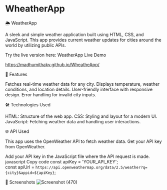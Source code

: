 # WheatherApp
🌦 WeatherApp


A sleek and simple weather application built using HTML, CSS, and JavaScript. This app provides current weather updates for cities around the world by utilizing public APIs.

Try the live version here: WeatherApp Live Demo

https://madhumithakv.github.io/WheatheApp/

🚀 Features

Fetches real-time weather data for any city.
Displays temperature, weather conditions, and location details.
User-friendly interface with responsive design.
Error handling for invalid city inputs.

🛠️ Technologies Used

HTML: Structure of the web app.
CSS: Styling and layout for a modern UI.
JavaScript: Fetching weather data and handling user interactions.



🌐 API Used

This app uses the OpenWeather API to fetch weather data. Get your API key from OpenWeather.

Add your API key in the JavaScript file where the API request is made.
javascript
Copy code
const apiKey = 'YOUR_API_KEY';  
const apiUrl = `https://api.openweathermap.org/data/2.5/weather?q={city}&appid=${apiKey}`;  

📸 Screenshots
![Screenshot (470)](https://github.com/user-attachments/assets/8e48d16b-7d9c-462b-909c-d6277e15ab8f)



